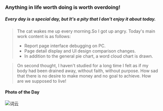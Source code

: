 ### Anything in life worth doing is worth overdoing!

##### Every day is a special day, but It's a pity that I don't enjoy  it about today.
> The cat wakes me up every morning.So I got up angry.
>  Today's main work content is as follows:
>+ Report page interface debugging on PC.
>+ Page detail display and UI design comparison changes.
>+ In addition to the general pie chart, a word cloud chart is drawn.

> On second thought, I haven't studied for a long time
> I felt as if my body had been drained away, without faith, without purpose.
> How sad that there is no desire to make money and no goal to achieve.
> How are we supposed to live!

####  Photo of the Day
![词云](https://github.com/liugezhou/liugezhouImage/blob/master/Diary/0618/ciyun.jpg)
